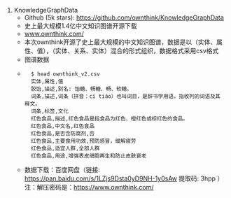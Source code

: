 1. KnowledgeGraphData
    - Github (5k stars): https://github.com/ownthink/KnowledgeGraphData
    - 史上最大规模1.4亿中文知识图谱开源下载
    - www.ownthink.com/
    - 本次ownthink开源了史上最大规模的中文知识图谱，数据是以（实体、属性、值），（实体、关系、实体）混合的形式组织，数据格式采用csv格式
    - 图谱数据
    - ```text
        $ head ownthink_v2.csv
        实体,属性,值
        胶饴,描述,别名: 饴糖、畅糖、畅、软糖。
        词条,描述,词条（拼音：cí tiáo）也叫词目，是辞书学用语，指收列的词语及其释文。
        词条,标签,文化
        红色食品,描述,红色食品是指食品为红色、橙红色或棕红色的食品。
        红色食品,中文名,红色食品
        红色食品,是否含防腐剂,否
        红色食品,主要食用功效,预防感冒，缓解疲劳
        红色食品,适宜人群,全部人群
        红色食品,用途,增强表皮细胞再生和防止皮肤衰老
        ```
    - 数据下载：百度网盘（链接: https://pan.baidu.com/s/1LZjs9Dsta0yD9NH-1y0sAw 提取码: 3hpp ）注：解压密码是：https://www.ownthink.com/
